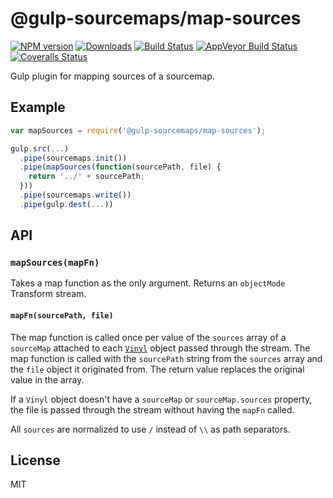 # @gulp-sourcemaps/map-sources

[![NPM version][npm-image]][npm-url] [![Downloads][downloads-image]][npm-url] [![Build Status][travis-image]][travis-url] [![AppVeyor Build Status][appveyor-image]][appveyor-url] [![Coveralls Status][coveralls-image]][coveralls-url]

Gulp plugin for mapping sources of a sourcemap.

## Example

```js
var mapSources = require('@gulp-sourcemaps/map-sources');

gulp.src(...)
  .pipe(sourcemaps.init())
  .pipe(mapSources(function(sourcePath, file) {
    return '../' + sourcePath;
  }))
  .pipe(sourcemaps.write())
  .pipe(gulp.dest(...))
```

## API

### `mapSources(mapFn)`

Takes a map function as the only argument. Returns an `objectMode` Transform stream.

#### `mapFn(sourcePath, file)`

The map function is called once per value of the `sources` array of a `sourceMap` attached to each [`Vinyl`][vinyl-url] object passed through the stream.  The map function is called with the `sourcePath` string from the `sources` array and the `file` object it originated from.  The return value replaces the original value in the array.

If a `Vinyl` object doesn't have a `sourceMap` or `sourceMap.sources` property, the file is passed through the stream without having the `mapFn` called.

All `sources` are normalized to use `/` instead of `\\` as path separators.

## License

MIT

[vinyl-url]: https://github.com/gulpjs/vinyl

[downloads-image]: http://img.shields.io/npm/dm/@gulp-sourcemaps/map-sources.svg
[npm-url]: https://npmjs.org/package/@gulp-sourcemaps/map-sources
[npm-image]: http://img.shields.io/npm/v/@gulp-sourcemaps/map-sources.svg

[travis-url]: https://travis-ci.org/gulp-sourcemaps/map-sources
[travis-image]: http://img.shields.io/travis/gulp-sourcemaps/map-sources.svg?label=travis-ci

[appveyor-url]: https://ci.appveyor.com/project/gulp-sourcemaps/map-sources
[appveyor-image]: https://img.shields.io/appveyor/ci/gulp-sourcemaps/map-sources.svg?label=appveyor

[coveralls-url]: https://coveralls.io/r/gulp-sourcemaps/map-sources
[coveralls-image]: http://img.shields.io/coveralls/gulp-sourcemaps/map-sources/master.svg
